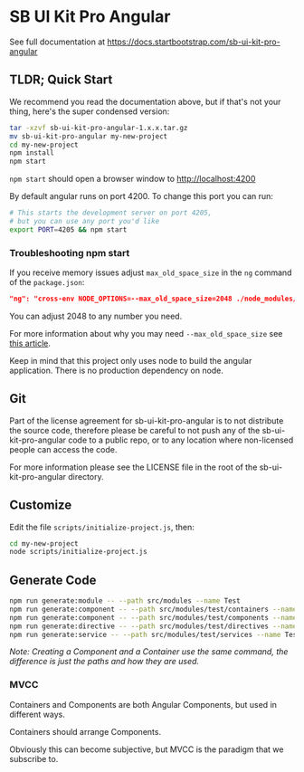 # SB UI Kit Pro Angular

See full documentation at <https://docs.startbootstrap.com/sb-ui-kit-pro-angular>

## TLDR; Quick Start

We recommend you read the documentation above, but if that's not your thing,
here's the super condensed version:

```bash
tar -xzvf sb-ui-kit-pro-angular-1.x.x.tar.gz
mv sb-ui-kit-pro-angular my-new-project
cd my-new-project
npm install
npm start
```

`npm start` should open a browser window to <http://localhost:4200>

By default angular runs on port 4200. To change this port you can run:

```bash
# This starts the development server on port 4205,
# but you can use any port you'd like
export PORT=4205 && npm start
```

### Troubleshooting npm start

If you receive memory issues adjust
`max_old_space_size` in the `ng` command of the `package.json`:

```json
"ng": "cross-env NODE_OPTIONS=--max_old_space_size=2048 ./node_modules/.bin/ng",
```

You can adjust 2048 to any number you need.

For more information about why you may need `--max_old_space_size`
see [this article](https://medium.com/@ashleydavis75/node-js-memory-limitations-30d3fe2664c0).

Keep in mind that this project only uses node to build the angular application.
There is no production dependency on node.

## Git

Part of the license agreement for sb-ui-kit-pro-angular is to not distribute the source code,
therefore please be careful to not push any of the sb-ui-kit-pro-angular code to a public repo,
or to any location where non-licensed people can access the code.

For more information please see the LICENSE file in the root of the sb-ui-kit-pro-angular directory.

## Customize

Edit the file `scripts/initialize-project.js`, then:

```bash
cd my-new-project
node scripts/initialize-project.js
```

## Generate Code

```bash
npm run generate:module -- --path src/modules --name Test
npm run generate:component -- --path src/modules/test/containers --name Test
npm run generate:component -- --path src/modules/test/components --name Test
npm run generate:directive -- --path src/modules/test/directives --name Test
npm run generate:service -- --path src/modules/test/services --name Test
```

_Note: Creating a Component and a Container use the same command,
the difference is just the paths and how they are used._

### MVCC

Containers and Components are both Angular Components, but used in different ways.

Containers should arrange Components.

Obviously this can become subjective, but MVCC is the paradigm that we subscribe to.
